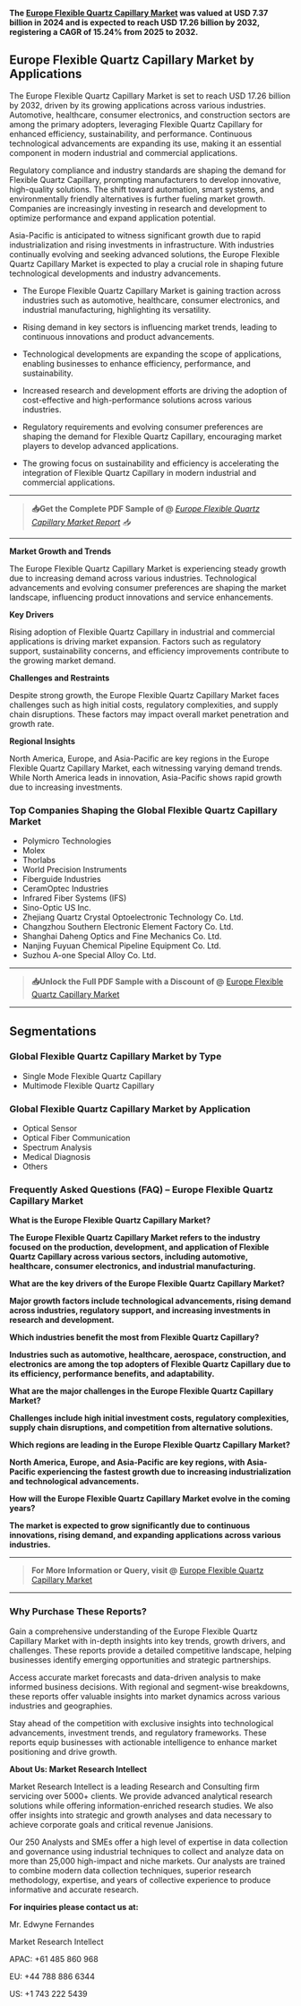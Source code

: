 <p><strong>The <a href="https://www.marketresearchintellect.com/download-sample/?rid=1049534&amp;utm_source=Pulse-April-Europe&amp;utm_medium=852">Europe Flexible Quartz Capillary Market</a> was valued at USD 7.37 billion in 2024 and is expected to reach USD 17.26 billion by 2032, registering a CAGR of 15.24% from 2025 to 2032.</strong></p><h2>Europe Flexible Quartz Capillary Market by Applications&nbsp;</h2><p><p>The Europe Flexible Quartz Capillary Market is set to reach USD 17.26 billion by 2032, driven by its growing applications across various industries. Automotive, healthcare, consumer electronics, and construction sectors are among the primary adopters, leveraging Flexible Quartz Capillary for enhanced efficiency, sustainability, and performance. Continuous technological advancements are expanding its use, making it an essential component in modern industrial and commercial applications.</p><p>Regulatory compliance and industry standards are shaping the demand for Flexible Quartz Capillary, prompting manufacturers to develop innovative, high-quality solutions. The shift toward automation, smart systems, and environmentally friendly alternatives is further fueling market growth. Companies are increasingly investing in research and development to optimize performance and expand application potential.</p><p>Asia-Pacific is anticipated to witness significant growth due to rapid industrialization and rising investments in infrastructure. With industries continually evolving and seeking advanced solutions, the Europe Flexible Quartz Capillary Market is expected to play a crucial role in shaping future technological developments and industry advancements.</p></p><ul><li><p>The Europe Flexible Quartz Capillary Market is gaining traction across industries such as automotive, healthcare, consumer electronics, and industrial manufacturing, highlighting its versatility.</p></li><li><p>Rising demand in key sectors is influencing market trends, leading to continuous innovations and product advancements.</p></li><li><p>Technological developments are expanding the scope of applications, enabling businesses to enhance efficiency, performance, and sustainability.</p></li><li><p>Increased research and development efforts are driving the adoption of cost-effective and high-performance solutions across various industries.</p></li><li><p>Regulatory requirements and evolving consumer preferences are shaping the demand for Flexible Quartz Capillary, encouraging market players to develop advanced applications.</p></li><li><p>The growing focus on sustainability and efficiency is accelerating the integration of Flexible Quartz Capillary in modern industrial and commercial applications.</p></li></ul><hr /><blockquote><p><strong><span class="font-[700]">📥Get the Complete PDF Sample of @ </span></strong><em><span class="font-[700]"><a href="https://www.marketresearchintellect.com/download-sample/?rid=1049534&amp;utm_source=Pulse-April-Europe&amp;utm_medium=852" target="_blank" data-tracking-control-name="article-ssr-frontend-pulse_little-text-block" data-tracking-will-navigate="" data-test-link="">Europe Flexible Quartz Capillary Market Report</a>&nbsp;📥</span></em></p></blockquote><hr /><p class="" data-start="77" data-end="360"><strong data-start="77" data-end="105">Market Growth and Trends</strong></p><p class="" data-start="77" data-end="360">The Europe Flexible Quartz Capillary Market is experiencing steady growth due to increasing demand across various industries. Technological advancements and evolving consumer preferences are shaping the market landscape, influencing product innovations and service enhancements.</p><p class="" data-start="362" data-end="606"><strong data-start="362" data-end="377">Key Drivers</strong></p><p class="" data-start="362" data-end="606">Rising adoption of Flexible Quartz Capillary in industrial and commercial applications is driving market expansion. Factors such as regulatory support, sustainability concerns, and efficiency improvements contribute to the growing market demand.</p><p class="" data-start="608" data-end="849"><strong data-start="608" data-end="637">Challenges and Restraints</strong></p><p class="" data-start="608" data-end="849">Despite strong growth, the Europe Flexible Quartz Capillary Market faces challenges such as high initial costs, regulatory complexities, and supply chain disruptions. These factors may impact overall market penetration and growth rate.</p><p class="" data-start="851" data-end="1095"><strong data-start="851" data-end="872">Regional Insights</strong></p><p class="" data-start="851" data-end="1095">North America, Europe, and Asia-Pacific are key regions in the Europe Flexible Quartz Capillary Market, each witnessing varying demand trends. While North America leads in innovation, Asia-Pacific shows rapid growth due to increasing investments.</p><p><h3>Top Companies Shaping the Global Flexible Quartz Capillary Market </h3><ul><li>Polymicro Technologies</li><li>Molex</li><li>Thorlabs</li><li>World Precision Instruments</li><li>Fiberguide Industries</li><li>CeramOptec Industries</li><li>Infrared Fiber Systems (IFS)</li><li>Sino-Optic US Inc.</li><li>Zhejiang Quartz Crystal Optoelectronic Technology Co. Ltd.</li><li>Changzhou Southern Electronic Element Factory Co. Ltd.</li><li>Shanghai Daheng Optics and Fine Mechanics Co. Ltd.</li><li>Nanjing Fuyuan Chemical Pipeline Equipment Co. Ltd.</li><li>Suzhou A-one Special Alloy Co. Ltd.</li></ul></p><hr /><blockquote><p><strong>📥Unlock the Full PDF Sample with a Discount of @</strong> <a href="https://www.marketresearchintellect.com/ask-for-discount/?rid=1049534&amp;utm_source=Pulse-April-Europe&amp;utm_medium=852">Europe Flexible Quartz Capillary Market</a></p></blockquote><hr /><p><h2>Segmentations</h2><h3>Global Flexible Quartz Capillary Market by Type</h3><ul><li>Single Mode Flexible Quartz Capillary</li><li>Multimode Flexible Quartz Capillary</li></ul><h3>Global Flexible Quartz Capillary Market by Application</h3><ul><li>Optical Sensor</li><li>Optical Fiber Communication</li><li>Spectrum Analysis</li><li>Medical Diagnosis</li><li>Others</li></ul></p><h3><strong>Frequently Asked Questions (FAQ) &ndash; Europe Flexible Quartz Capillary Market</strong></h3><p><strong>What is the Europe Flexible Quartz Capillary Market?</strong></p><p><strong>The Europe Flexible Quartz Capillary Market refers to the industry focused on the production, development, and application of Flexible Quartz Capillary across various sectors, including automotive, healthcare, consumer electronics, and industrial manufacturing.</strong></p><p><strong>What are the key drivers of the Europe Flexible Quartz Capillary Market?</strong></p><p><strong>Major growth factors include technological advancements, rising demand across industries, regulatory support, and increasing investments in research and development.</strong></p><p><strong>Which industries benefit the most from Flexible Quartz Capillary?</strong></p><p><strong>Industries such as automotive, healthcare, aerospace, construction, and electronics are among the top adopters of Flexible Quartz Capillary due to its efficiency, performance benefits, and adaptability.</strong></p><p><strong>What are the major challenges in the Europe Flexible Quartz Capillary Market?</strong></p><p><strong>Challenges include high initial investment costs, regulatory complexities, supply chain disruptions, and competition from alternative solutions.</strong></p><p><strong>Which regions are leading in the Europe Flexible Quartz Capillary Market?</strong></p><p><strong>North America, Europe, and Asia-Pacific are key regions, with Asia-Pacific experiencing the fastest growth due to increasing industrialization and technological advancements.</strong></p><p><strong>How will the Europe Flexible Quartz Capillary Market evolve in the coming years?</strong></p><p><strong>The market is expected to grow significantly due to continuous innovations, rising demand, and expanding applications across various industries.</strong></p><hr /><blockquote><p><span class="font-[700]"><strong>For More Information or Query, visit&nbsp;@</strong>&nbsp;</span><span class="font-[700]"><a href="https://www.marketresearchintellect.com/product/flexible-quartz-capillary-market/?utm_source=Linkedin&utm_medium=852" target="_blank" data-tracking-control-name="article-ssr-frontend-pulse_little-text-block" data-tracking-will-navigate="" data-test-link="">Europe Flexible Quartz Capillary Market</a></span></p></blockquote><hr /><h3><strong data-start="0" data-end="31">Why Purchase These Reports?</strong></h3><p class="" data-start="35" data-end="297">Gain a comprehensive understanding of the Europe Flexible Quartz Capillary Market with in-depth insights into key trends, growth drivers, and challenges. These reports provide a detailed competitive landscape, helping businesses identify emerging opportunities and strategic partnerships.</p><p class="" data-start="299" data-end="540">Access accurate market forecasts and data-driven analysis to make informed business decisions. With regional and segment-wise breakdowns, these reports offer valuable insights into market dynamics across various industries and geographies.</p><p class="" data-start="542" data-end="784">Stay ahead of the competition with exclusive insights into technological advancements, investment trends, and regulatory frameworks. These reports equip businesses with actionable intelligence to enhance market positioning and drive growth.</p><p><strong><span class="font-[700]">About Us: Market Research Intellect</span></strong></p><p><span class="">Market Research Intellect is a leading Research and Consulting firm servicing over 5000+ clients. We provide advanced analytical research solutions while offering information-enriched research studies.&nbsp;</span>We also offer insights into strategic and growth analyses and data necessary to achieve corporate goals and critical revenue Janisions.</p><p><span class="">Our 250 Analysts and SMEs offer a high level of expertise in data collection and governance using industrial techniques to collect and analyze data on more than 25,000 high-impact and niche markets. Our analysts are trained to combine modern data collection techniques, superior research methodology, expertise, and years of collective experience to produce informative and accurate research.</span></p><p><strong>For inquiries please contact us at:</strong></p><p>Mr. Edwyne Fernandes</p><p>Market Research Intellect</p><p>APAC: +61 485 860 968</p><p>EU: +44 788 886 6344</p><p>US: +1 743 222 5439</p>